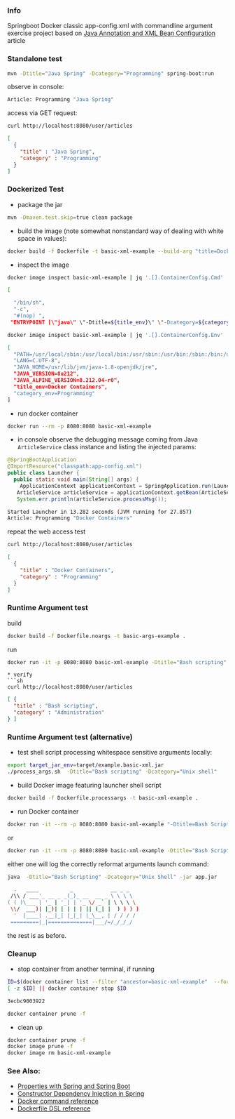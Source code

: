 ### Info

Springboot Docker classic app-config.xml with commandline argument exercise project based on [Java Annotation and XML Bean Configuration](https://www.concretepage.com/spring-boot/spring-boot-xml-configuration-example) article

### Standalone test

```sh
mvn -Dtitle="Java Spring" -Dcategory="Programming" spring-boot:run
```
observe in  console:
```sh
Article: Programming "Java Spring"
```
access via GET request:
```sh
curl http://localhost:8080/user/articles
```
```json
[
  {
    "title" : "Java Spring",
    "category" : "Programming"
  }
]
```
### Dockerized Test

* package the jar
```sh
mvn -Dmaven.test.skip=true clean package
```
* build the image (note somewhat nonstandard way of dealing with white space in values):
```sh
docker build -f Dockerfile -t basic-xml-example --build-arg "title=Docker Containers" --build-arg "category=Programming" .
```
* inspect the image
```sh
docker image inspect basic-xml-example | jq '.[].ContainerConfig.Cmd'
```
``` sh
[

  "/bin/sh",
  "-c",
  "#(nop) ",
 "ENTRYPOINT [\"java\" \"-Dtitle=${title_env}\" \"-Dcategory=${category_env}\" \"-jar\" \"app.jar\"]"]
```


```sh
docker image inspect basic-xml-example | jq '.[].ContainerConfig.Env'
```
```sh
[
  "PATH=/usr/local/sbin:/usr/local/bin:/usr/sbin:/usr/bin:/sbin:/bin:/usr/lib/jvm/java-1.8-openjdk/jre/bin:/usr/lib/jvm/java-1.8-openjdk/bin",
  "LANG=C.UTF-8",
  "JAVA_HOME=/usr/lib/jvm/java-1.8-openjdk/jre",
  "JAVA_VERSION=8u212",
  "JAVA_ALPINE_VERSION=8.212.04-r0",
  "title_env=Docker Containers",
  "category_env=Programming"
]
```
* run docker container

```sh
docker run --rm -p 8080:8080 basic-xml-example
```

* in console observe the debugging message coming from Java `ArticleService` class instance and listing the injected params:
```java
@SpringBootApplication
@ImportResource("classpath:app-config.xml")
public class Launcher {
  public static void main(String[] args) {
    ApplicationContext applicationContext = SpringApplication.run(Launcher.class, args);
   ArticleService articleService = applicationContext.getBean(ArticleService.class);
   System.err.println(articleService.processMsg());

```
```sh
Started Launcher in 13.282 seconds (JVM running for 27.857)
Article: Programming "Docker Containers"
```
repeat the web access test
```sh
curl http://localhost:8080/user/articles
```
```json
[ 
  {
    "title" : "Docker Containers",
    "category" : "Programming"
  }
]
```
### Runtime Argument test
build 
```sh
docker build -f Dockerfile.noargs -t basic-args-example .
```
run
```sh
docker run -it -p 8080:8080 basic-xml-example -Dtitle="Bash scripting" -Dcategory="Unix Administration"
```
```
* verify
```sh
curl http://localhost:8080/user/articles
```
```json
[ {
  "title" : "Bash scripting",
  "category" : "Administration"
} ]
```
### Runtime Argument test (alternative)
* test shell script processing whitespace sensitive arguments locally: 
```sh
export target_jar_env=target/example.basic-xml.jar
./process_args.sh  -Dtitle="Bash scripting" -Dcategory="Unix shell"
```
* build Docker image featuring launcher shell script
```sh
docker build -f Dockerfile.processargs -t basic-xml-example .
```
* run Docker container
```sh
docker run -it --rm -p 8080:8080 basic-xml-example "-Dtitle=Bash Scripting" "-Dcategory=Unix Shell"
```
or
```sh
docker run -it --rm -p 8080:8080 basic-xml-example -Dtitle="Bash Scripting" -Dcategory="Unix Shell"
```

either one will log the correctly reformat arguments launch command:
```sh
java  -Dtitle="Bash Scripting" -Dcategory="Unix Shell" -jar app.jar

  .   ____          _            __ _ _
 /\\ / ___'_ __ _ _(_)_ __  __ _ \ \ \ \
( ( )\___ | '_ | '_| | '_ \/ _` | \ \ \ \
 \\/  ___)| |_)| | | | | || (_| |  ) ) ) )
  '  |____| .__|_| |_|_| |_\__, | / / / /
 =========|_|==============|___/=/_/_/_/
```
the rest is as before.

### Cleanup
* stop container from another terminal, if running
```sh
ID=$(docker container list --filter "ancestor=basic-xml-example"  --format {{.ID}})
[ -z $ID] || docker container stop $ID
```
```sh
3ecbc9003922
```
```sh
docker container prune -f
```
* clean up
```sh
docker container prune -f 
docker image prune -f
docker image rm basic-xml-example
```

### See Also:

  * [Properties with Spring and Spring Boot](https://www.baeldung.com/properties-with-spring)
  * [Constructor Dependency Injection in Spring](https://www.baeldung.com/constructor-injection-in-spring)
  * [Docker command reference](https://docs.docker.com/engine/reference/commandline/ps/)
  * [Dockerfile DSL reference](https://docs.docker.com/engine/reference/builder/)
